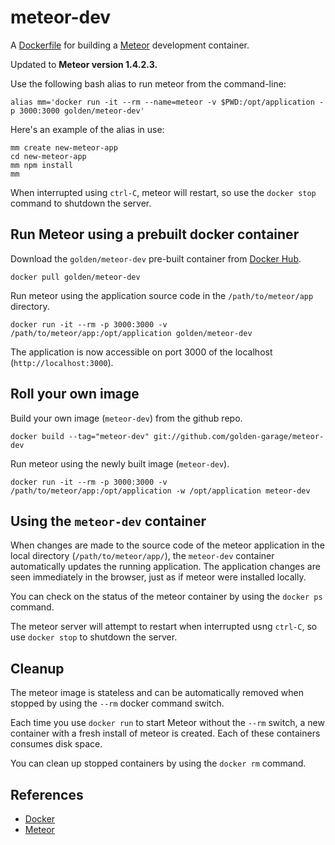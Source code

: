 meteor-dev
==========

A [Dockerfile](http://docs.docker.io/en/latest/reference/builder/) for building a [Meteor](http://www.meteor.com)
development container.

Updated to **Meteor version 1.4.2.3.**


Use the following bash alias to run meteor from the command-line:

    alias mm='docker run -it --rm --name=meteor -v $PWD:/opt/application -p 3000:3000 golden/meteor-dev'


Here's an example of the alias in use:

    mm create new-meteor-app
    cd new-meteor-app
    mm npm install
    mm


When interrupted using `ctrl-C`, meteor will restart, so use the `docker stop` command to shutdown the server.



Run Meteor using a prebuilt docker container
--------------------------------------------

Download the `golden/meteor-dev` pre-built container from [Docker Hub](http://hub.docker.com).

    docker pull golden/meteor-dev


Run meteor using the application source code in the `/path/to/meteor/app` directory.

    docker run -it --rm -p 3000:3000 -v /path/to/meteor/app:/opt/application golden/meteor-dev


The application is now accessible on port 3000 of the localhost (`http://localhost:3000`).



Roll your own image
-------------------

Build your own image (`meteor-dev`) from the github repo.

    docker build --tag="meteor-dev" git://github.com/golden-garage/meteor-dev
    

Run meteor using the newly built image (`meteor-dev`).

    docker run -it --rm -p 3000:3000 -v /path/to/meteor/app:/opt/application -w /opt/application meteor-dev



Using the `meteor-dev` container
--------------------------------

When changes are made to the source code of the meteor application in the local directory (`/path/to/meteor/app/`), the
`meteor-dev` container automatically updates the running application. The application changes are seen immediately in
the browser, just as if meteor were installed locally.

You can check on the status of the meteor container by using the `docker ps` command.

The meteor server will attempt to restart when interrupted usng `ctrl-C`, so use `docker stop` to shutdown the server.



Cleanup
-------

The meteor image is stateless and can be automatically removed when stopped by using the `--rm` docker command switch.

Each time you use `docker run` to start Meteor without the `--rm` switch, a new container with a fresh install of
meteor is created. Each of these containers consumes disk space.

You can clean up stopped containers by using the `docker rm` command.



References
----------

- [Docker](http://docker.io)
- [Meteor](http://meteor.com)
